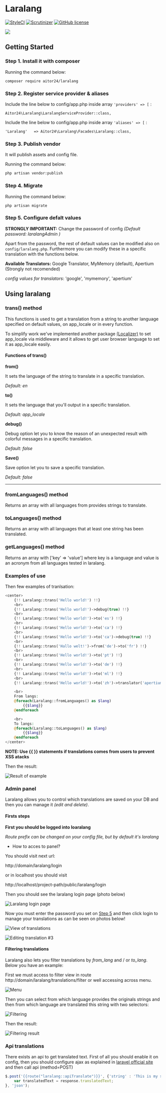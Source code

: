 # Laralang

[![StyleCI](https://styleci.io/repos/69460815/shield?branch=master)](https://styleci.io/repos/69460815)
[![Scrutinizer](https://img.shields.io/scrutinizer/g/24aitor/laralang.svg?style=flat-square)](https://scrutinizer-ci.com/g/24aitor/laralang/?branch=master)
[![GitHub license](https://img.shields.io/github/license/24aitor/laralang.svg?style=flat-square)](https://raw.githubusercontent.com/24aitor/laralang/master/LICENSE)


![](http://i.imgur.com/11Tvcoh.png)

## Getting Started

### Step 1. Install it with composer

Running the command below:

```
composer require aitor24/laralang
```

### Step 2. Register service provider & aliases

Include the line below to config/app.php inside array `'providers' => [` :

```
Aitor24\Laralang\LaralangServiceProvider::class,
```

Include the line below to config/app.php inside array `'aliases' => [` :

```
'Laralang'   => Aitor24\Laralang\Facades\Laralang::class,
```


### Step 3. Publish vendor

It will publish assets and config file.

Running the command below:

```
php artisan vendor:publish
```

### Step 4. Migrate


Running the command below:

```
php artisan migrate
```


### Step 5. Configure defalt values

**STRONGLY IMPORTANT:** Change the password of config *(Default password: laralangAdmin )*

Apart from the password, the rest of default values can be modified also on `config/laralang.php`. Furthermore you can modify these in a specific translation with the functions below.

**Available Translators:** Google Translator, MyMemory (default), Apertium (Strongly not recomended)

*config values for translators*: 'google', 'mymemory', 'apertium'



## Using laralang

### trans() method

This functions is used to get a translation from a string to another language specified on default values, on app_locale or in every function.

To simplify work we've implemented another package [(Localizer)](https://github.com/24aitor/Localizer) to set app_locale via middleware and it allows to get user browser language to set it as app_locale easily.

#### Functions of trans()

**from()**


It sets the language of the string to translate in a specific translation.

*Default: en*

**to()**

It sets the language that you'll output in a specific translation.

*Default: app_locale*

**debug()**

Debug option let you to know the reason of an unexpected result with colorful messages in a specific translation.

*Default: false*

**Save()**

Save option let you to save a specific translation.

*Default: false*
***************

### fromLanguages() method

Returns an array with all languages from provides strings to translate.

### toLanguages() method

Returns an array with all languages that at least one string has been translated.

### getLanguages() method

Returns an array with ['key' => 'value'] where key is a language and value is an acronym from all languages tested in laralang.

### Examples of use


Then few examples of tranlsation:


```php
<center>
    {!! Laralang::trans('Hello world!') !!}
    <br>
    {!! Laralang::trans('Hello world!')->debug(true) !!}
    <br>
    {!! Laralang::trans('Hello world!')->to('es') !!}
    <br>
    {!! Laralang::trans('Hello world!')->to('ca') !!}
    <br>
    {!! Laralang::trans('Hello world!')->to('ca')->debug(true) !!}
    <br>
    {!! Laralang::trans('Hallo welt!')->from('de')->to('fr') !!}
    <br>
    {!! Laralang::trans('Hello world!')->to('pt') !!}
    <br>
    {!! Laralang::trans('Hello world!')->to('de') !!}
    <br>
    {!! Laralang::trans('Hello world!')->to('ml') !!}
    <br>
    {!! Laralang::trans('Hello world!')->to('zh')->translator('apertium') !!}

    <br>
    From langs:
    @foreach(Laralang::fromLanguages() as $lang)
        {{$lang}}
    @endforeach

    <br>
    To langs:
    @foreach(Laralang::toLanguages() as $lang)
        {{$lang}}
    @endforeach
</center>
```

**NOTE: Use {{ }} statements if translations comes from users to prevent XSS atacks**

Then the result:

![Result of example](http://i.imgur.com/hWsRJLa.png)

### Admin panel

Laralang allows you to control which translations are saved on your DB and then you can manage it *(edit and delete)*.

#### Firsts steps

**First you should be logged into loaralang**

*Route prefix can be changed on your config file, but by default it's laralang*

- How to acces to panel?

You should visit next url:

http://domain/laralang/login

or in localhost you should visit

http://localhost/project-path/public/laralang/login

Then you should see the laralang login page (photo below)

![Laralang login page](http://i.imgur.com/bjQJiHQ.png)

Now you must enter the password you set on [Step 5](#step-5.-configure-defalt-values) and then click login to manage your translations as can be seen on photos below!

![View of translations](http://i.imgur.com/NIF8yqL.png)

![Editing translation #3](http://i.imgur.com/smK8xct.png)

#### Filtering translations

Laralang also lets you filter translations by *from_lang* and / or *to_lang*. Below you have an example:

First we must access to filter view in route http://domain/laralang/translations/filter or well accessing across menu.

![Menu](http://i.imgur.com/o1B4m1H.png)

Then you can select from which language provides the originals strings and then from which language are translated this string with two selectors:

![Filtering](http://i.imgur.com/ZRTONNE.png)

Then the result:

![Filtering result](http://i.imgur.com/lrk6mzR.png)

### Api translations

There exists an api to get translated text. First of all you should enable it on config, then you should configure ajax as explained in [laravel official site](https://laravel.com/docs/5.3/csrf#csrf-x-csrf-token) and then call api (method=POST)

```javascript
$.post('{{route("laralang::apiTranslate")}}', {'string' : 'This is my string to translate', 'to' : 'de'}, function(response) {
    var translatedText = response.translatedText;
}, 'json');
```

